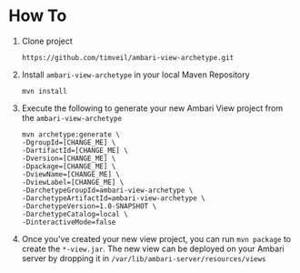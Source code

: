 How To
=====================

1. Clone project
    ```
    https://github.com/timveil/ambari-view-archetype.git

    ```
2. Install `ambari-view-archetype` in your local Maven Repository
    ```
    mvn install

    ```
3. Execute the following to generate your new Ambari View project from the `ambari-view-archetype`
    ```
    mvn archetype:generate \
    -DgroupId=[CHANGE_ME] \
    -DartifactId=[CHANGE_ME] \
    -Dversion=[CHANGE_ME] \
    -Dpackage=[CHANGE_ME] \
    -DviewName=[CHANGE_ME] \
    -DviewLabel=[CHANGE_ME] \
    -DarchetypeGroupId=ambari-view-archetype \
    -DarchetypeArtifactId=ambari-view-archetype \
    -DarchetypeVersion=1.0-SNAPSHOT \
    -DarchetypeCatalog=local \
    -DinteractiveMode=false

    ```
4.  Once you've created your new view project, you can run `mvn package` to create the `*-view.jar`.  The new view can be deployed on your Ambari server by dropping it in `/var/lib/ambari-server/resources/views`
